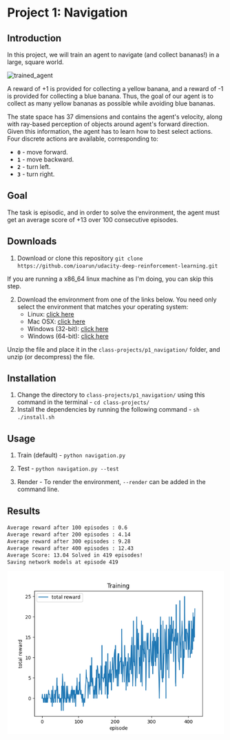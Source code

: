 [//]: # (Image References)

# Project 1: Navigation

## Introduction

In this project, we will train an agent to navigate (and collect bananas!) in a large, square world.  

![trained_agent]('images/testing_visual.gif')

A reward of +1 is provided for collecting a yellow banana, and a reward of -1 is provided for collecting a blue banana.  Thus, the goal of our agent is to collect as many yellow bananas as possible while avoiding blue bananas.  

The state space has 37 dimensions and contains the agent's velocity, along with ray-based perception of objects around agent's forward direction.  Given this information, the agent has to learn how to best select actions.  Four discrete actions are available, corresponding to:
- **`0`** - move forward.
- **`1`** - move backward.
- **`2`** - turn left.
- **`3`** - turn right.

## Goal

The task is episodic, and in order to solve the environment, the agent must get an average score of +13 over 100 consecutive episodes.

## Downloads

1. Download or clone this repository `git clone https://github.com/ioarun/udacity-deep-reinforcement-learning.git`

If you are running a x86_64 linux machine as I'm doing, you can skip this step.

2. Download the environment from one of the links below.  You need only select the environment that matches your operating system:
    - Linux: [click here](https://s3-us-west-1.amazonaws.com/udacity-drlnd/P1/Banana/Banana_Linux.zip)
    - Mac OSX: [click here](https://s3-us-west-1.amazonaws.com/udacity-drlnd/P1/Banana/Banana.app.zip)
    - Windows (32-bit): [click here](https://s3-us-west-1.amazonaws.com/udacity-drlnd/P1/Banana/Banana_Windows_x86.zip)
    - Windows (64-bit): [click here](https://s3-us-west-1.amazonaws.com/udacity-drlnd/P1/Banana/Banana_Windows_x86_64.zip)
    
Unzip the file and place it in the `class-projects/p1_navigation/` folder, and unzip (or decompress) the file.

## Installation

1. Change the directory to `class-projects/p1_navigation/` using this command in the terminal - `cd class-projects/`
2. Install the dependencies by running the following command - `sh ./install.sh` 

## Usage

1. Train (default) - `python navigation.py` 


2. Test - `python navigation.py --test`

3. Render - To render the environment, `--render` can be added in the command line.

## Results
```
Average reward after 100 episodes : 0.6 
Average reward after 200 episodes : 4.14 
Average reward after 300 episodes : 9.28 
Average reward after 400 episodes : 12.43 
Average Score: 13.04 Solved in 419 episodes!
Saving network models at episode 419
```
![training_plot](images/training.png)



